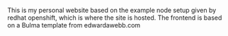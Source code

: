 
This is my personal website based on the example node setup given by redhat openshift, which is where the site is hosted. The frontend is based on a Bulma template from edwardawebb.com
